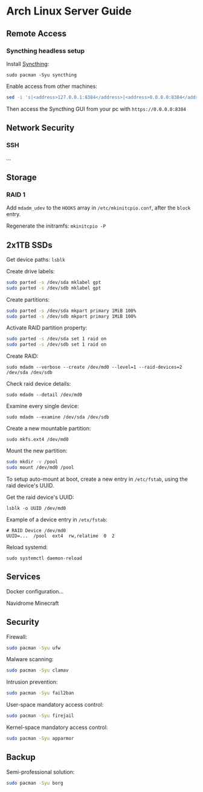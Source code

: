 # Arch Linux Server Guide

<!-- TODO: add SSH setup -->
<!-- TODO: add ufw setup -->
<!-- TODO: add git setup -->
<!-- TODO: add tmux setup -->
<!-- TODO: add neovim super-lite custom setup -->
<!-- TODO: add docker setup, lazydocker as dashboard -->
<!-- TODO: add minecraft server setup -->

## Remote Access

### Syncthing headless setup

Install [Syncthing](https://wiki.archlinux.org/title/Syncthing):

`sudo pacman -Syu syncthing`

Enable access from other machines:

```sh
sed -i 's|<address>127.0.0.1:8384</address>|<address>0.0.0.0:8384</address>|g' "~/.local/state/syncthing/config.xml"
```

Then access the Syncthing GUI from your pc with `https://0.0.0.0:8384`

## Network Security

### SSH

...

## Storage

<!-- https://linuxconfig.org/how-to-setup-raid1-on-linux -->

<!-- https://wiki.archlinux.org/title/RAID#Configure_mkinitcpio -->
<!-- https://wiki.archlinux.org/title/Mkinitcpio#Image_creation_and_activation -->

### RAID 1

Add `mdadm_udev` to the `HOOKS` array in `/etc/mkinitcpio.conf`, after the `block` entry.

Regenerate the initramfs: `mkinitcpio -P`

## 2x1TB SSDs

Get device paths: `lsblk`

Create drive labels:

```sh
sudo parted -s /dev/sda mklabel gpt
sudo parted -s /dev/sdb mklabel gpt
```

Create partitions:

```sh
sudo parted -s /dev/sda mkpart primary 1MiB 100%
sudo parted -s /dev/sdb mkpart primary 1MiB 100%
```

Activate RAID partition property:

```sh
sudo parted -s /dev/sda set 1 raid on
sudo parted -s /dev/sdb set 1 raid on
```

Create RAID:

`sudo mdadm --verbose --create /dev/md0 --level=1 --raid-devices=2 /dev/sda /dev/sdb`

Check raid device details:

`sudo mdadm --detail /dev/md0`

Examine every single device:

`sudo mdadm --examine /dev/sda /dev/sdb`

Create a new mountable partition:

`sudo mkfs.ext4 /dev/md0`

Mount the new partition:

```sh
sudo mkdir -v /pool
sudo mount /dev/md0 /pool
```

To setup auto-mount at boot, create a new entry in `/etc/fstab`, using the raid device's UUID.

Get the raid device's UUID:

`lsblk -o UUID /dev/md0`

<!-- https://linuxconfig.org/how-fstab-works-introduction-to-the-etc-fstab-file-on-linux -->
Example of a device entry in `/etx/fstab`:

```
# RAID Device /dev/md0
UUID=...  /pool  ext4  rw,relatime  0  2
```

Reload systemd:

`sudo systemctl daemon-reload`

## Services

Docker configuration...

Navidrome
Minecraft

## Security

Firewall:

```sh
sudo pacman -Syu ufw
```

Malware scanning:

```sh
sudo pacman -Syu clamav
```

Intrusion prevention:

```sh
sudo pacman -Syu fail2ban
```

User-space mandatory access control:

```sh
sudo pacman -Syu firejail
```

Kernel-space mandatory access control:

```sh
sudo pacman -Syu apparmor
```

## Backup

Semi-professional solution:

```sh
sudo pacman -Syu borg
```

